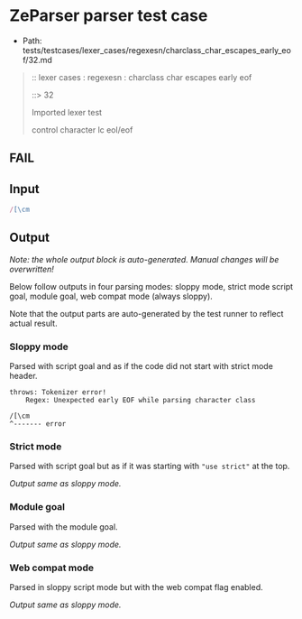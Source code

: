 # ZeParser parser test case

- Path: tests/testcases/lexer_cases/regexesn/charclass_char_escapes_early_eof/32.md

> :: lexer cases : regexesn : charclass char escapes early eof
>
> ::> 32
>
> Imported lexer test
>
> control character lc eol/eof

## FAIL

## Input

`````js
/[\cm
`````

## Output

_Note: the whole output block is auto-generated. Manual changes will be overwritten!_

Below follow outputs in four parsing modes: sloppy mode, strict mode script goal, module goal, web compat mode (always sloppy).

Note that the output parts are auto-generated by the test runner to reflect actual result.

### Sloppy mode

Parsed with script goal and as if the code did not start with strict mode header.

`````
throws: Tokenizer error!
    Regex: Unexpected early EOF while parsing character class

/[\cm
^------- error
`````

### Strict mode

Parsed with script goal but as if it was starting with `"use strict"` at the top.

_Output same as sloppy mode._

### Module goal

Parsed with the module goal.

_Output same as sloppy mode._

### Web compat mode

Parsed in sloppy script mode but with the web compat flag enabled.

_Output same as sloppy mode._
